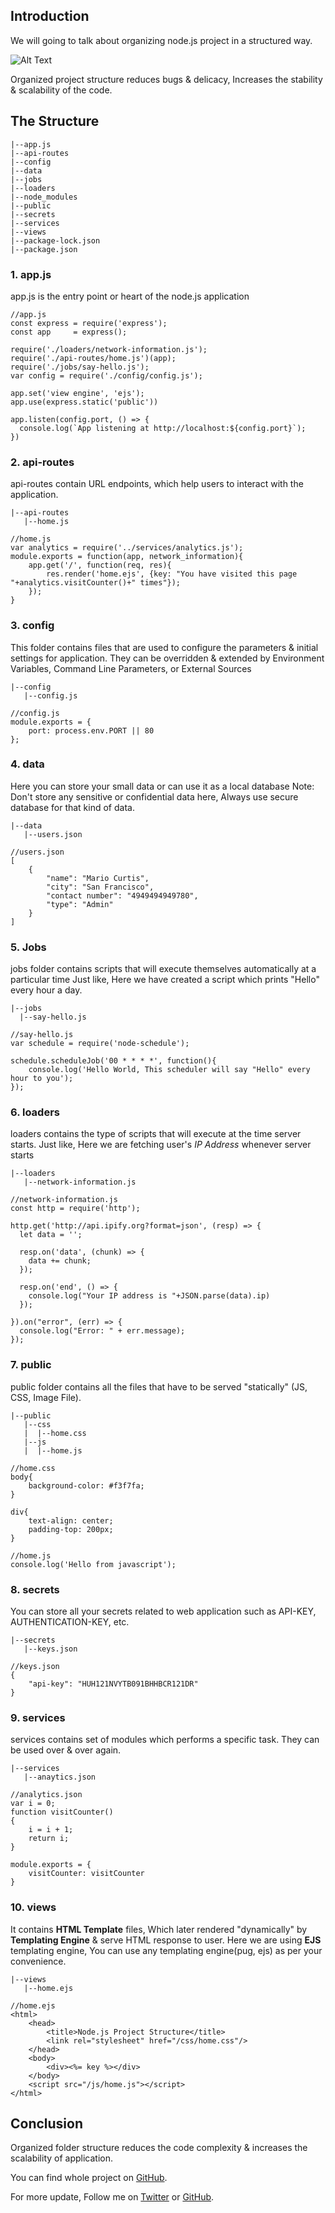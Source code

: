 ## Introduction
We will going to talk about organizing node.js project in a structured way.

![Alt Text](https://dev-to-uploads.s3.amazonaws.com/i/62hwsju098k925z6tw4c.png)

Organized project structure reduces bugs & delicacy, Increases the stability & scalability of the code.

## The Structure
```
|--app.js
|--api-routes
|--config
|--data
|--jobs
|--loaders
|--node_modules
|--public
|--secrets
|--services
|--views
|--package-lock.json
|--package.json
```
### 1. app.js
app.js is the entry point or heart of the node.js application
```
//app.js
const express = require('express');
const app     = express();

require('./loaders/network-information.js');
require('./api-routes/home.js')(app);
require('./jobs/say-hello.js');
var config = require('./config/config.js');

app.set('view engine', 'ejs');
app.use(express.static('public'))

app.listen(config.port, () => {
  console.log(`App listening at http://localhost:${config.port}`);
})
```

### 2. api-routes
api-routes contain URL endpoints, which help users to interact with the application.
```
|--api-routes
   |--home.js
```
```
//home.js
var analytics = require('../services/analytics.js');
module.exports = function(app, network_information){    
    app.get('/', function(req, res){
        res.render('home.ejs', {key: "You have visited this page "+analytics.visitCounter()+" times"});
    });    
}
```

### 3. config
This folder contains files that are used to configure the parameters & initial settings for application. They can be overridden & extended by Environment Variables, Command Line Parameters, or External Sources
```
|--config
   |--config.js
```
```
//config.js
module.exports = {    
    port: process.env.PORT || 80
};
``` 

### 4. data
Here you can store your small data or can use it as a local database
Note: Don't store any sensitive or confidential data here, Always use secure database for that kind of data.
```
|--data
   |--users.json
```
```
//users.json
[
    {
        "name": "Mario Curtis",
        "city": "San Francisco",
        "contact number": "4949494949780",
        "type": "Admin"        
    }
]
```

### 5. Jobs
jobs folder contains scripts that will execute themselves automatically at a particular time
Just like, Here we have created a script which prints "Hello" every hour a day.
```
|--jobs
  |--say-hello.js
```
```
//say-hello.js
var schedule = require('node-schedule');     

schedule.scheduleJob('00 * * * *', function(){
    console.log('Hello World, This scheduler will say "Hello" every hour to you');
});
```

### 6. loaders
loaders contains the type of scripts that will execute at the time server starts.
Just like, Here we are fetching user's *IP Address* whenever server starts
```
|--loaders
   |--network-information.js
```
```
//network-information.js
const http = require('http');

http.get('http://api.ipify.org?format=json', (resp) => {
  let data = '';

  resp.on('data', (chunk) => {
    data += chunk;    
  });
  
  resp.on('end', () => {    
    console.log("Your IP address is "+JSON.parse(data).ip)
  });

}).on("error", (err) => {
  console.log("Error: " + err.message);
});
```

### 7. public
public folder contains all the files that have to be served "statically" (JS, CSS, Image File).
```
|--public
   |--css
   |  |--home.css
   |--js
   |  |--home.js
```
```
//home.css
body{
    background-color: #f3f7fa;
}

div{
    text-align: center;
    padding-top: 200px;    
}
```
```
//home.js
console.log('Hello from javascript');
```

### 8. secrets
You can store all your secrets related to web application such as API-KEY, AUTHENTICATION-KEY, etc.
```
|--secrets
   |--keys.json
```
```
//keys.json
{
    "api-key": "HUH121NVYTB091BHHBCR121DR"
}
```

### 9. services
services contains set of modules which performs a specific task. They can be used over & over again.
```
|--services
   |--anaytics.json
```
```
//analytics.json
var i = 0;
function visitCounter()
{
    i = i + 1;
    return i;
}

module.exports = {
    visitCounter: visitCounter
}
```

### 10. views
It contains **HTML Template** files, Which later rendered "dynamically" by **Templating Engine** & serve HTML response to user.
Here we are using **EJS** templating engine, You can use any templating engine(pug, ejs) as per your convenience.
```
|--views
   |--home.ejs
```
```
//home.ejs
<html>
    <head>
        <title>Node.js Project Structure</title>
        <link rel="stylesheet" href="/css/home.css"/>
    </head>
    <body>
        <div><%= key %></div>
    </body>
    <script src="/js/home.js"></script>
</html>
```

## Conclusion
Organized folder structure reduces the code complexity & increases the scalability of application.

You can find whole project on [GitHub](https://github.com/Kalpitrathore/node-project-structure.git).

For more update, Follow me on [Twitter](https://twitter.com/kalpitrathore) or [GitHub](https://github.com/Kalpitrathore).